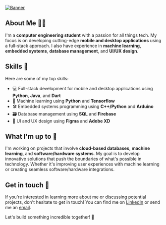 [![Banner](https://user-images.githubusercontent.com/55541726/221504061-696d62e8-0530-4b07-a42f-5d67793d7d9b.gif)](https://github.com/jonsonkurt)


## About Me 🧑‍💻

I'm a **computer engineering student** with a passion for all things tech. My focus is on developing cutting-edge **mobile and desktop applications** using a full-stack approach. I also have experience in **machine learning**, **embedded systems**, **database management**, and **UI/UX design**.

## Skills 🚀

Here are some of my top skills:

- 💻 Full-stack development for mobile and desktop applications using **Python**, **Java**, and **Dart**
- 🤖 Machine learning using **Python** and **Tensorflow**
- 🛠️ Embedded systems programming using **C++/Python** and **Arduino**
- 🗃️ Database management using **SQL** and **Firebase**
- 🎨 UI and UX design using **Figma** and **Adobe XD**

## What I'm up to 🤔

I'm working on projects that involve **cloud-based databases**, **machine learning**, and **software/hardware systems**. My goal is to develop innovative solutions that push the boundaries of what's possible in technology. Whether it's improving user experiences with machine learning or creating seamless software/hardware integrations.

## Get in touch 📩

If you're interested in learning more about me or discussing potential projects, don't hesitate to get in touch! You can find me on [LinkedIn](https://www.linkedin.com/in/kurt-jalen-jonson-149874137) or send me an [email](mailto:kurtjalen.jonson@cvsu.edu.ph).

Let's build something incredible together! 🚀

